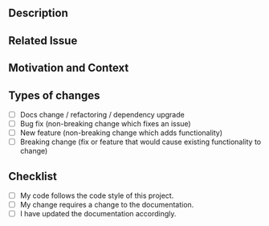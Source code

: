 ## Description

## Related Issue

## Motivation and Context

## Types of changes

- [ ] Docs change / refactoring / dependency upgrade
- [ ] Bug fix (non-breaking change which fixes an issue)
- [ ] New feature (non-breaking change which adds functionality)
- [ ] Breaking change (fix or feature that would cause existing functionality to change)

## Checklist

- [ ] My code follows the code style of this project.
- [ ] My change requires a change to the documentation.
- [ ] I have updated the documentation accordingly.
